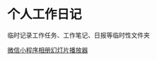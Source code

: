 # 个人工作日记

临时记录工作任务、工作笔记、日报等临时性文件夹

[微信小程序相册幻灯片播放器](https://github.com/zouqin/Ceanza/tree/master/PhotosWall/player)